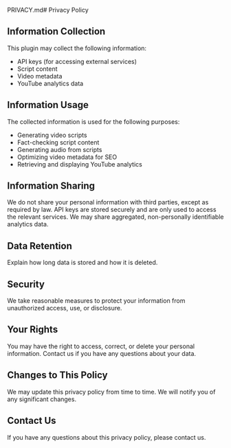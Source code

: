 PRIVACY.md# Privacy Policy

## Information Collection

This plugin may collect the following information:

-   API keys (for accessing external services)
-   Script content
-   Video metadata
-   YouTube analytics data

## Information Usage

The collected information is used for the following purposes:

-   Generating video scripts
-   Fact-checking script content
-   Generating audio from scripts
-   Optimizing video metadata for SEO
-   Retrieving and displaying YouTube analytics

## Information Sharing

We do not share your personal information with third parties, except as required by law.  API keys are stored securely and are only used to access the relevant services.  We may share aggregated, non-personally identifiable analytics data.

## Data Retention
Explain how long data is stored and how it is deleted.
## Security

We take reasonable measures to protect your information from unauthorized access, use, or disclosure.

## Your Rights

You may have the right to access, correct, or delete your personal information.  Contact us if you have any questions about your data.

## Changes to This Policy

We may update this privacy policy from time to time.  We will notify you of any significant changes.

## Contact Us

If you have any questions about this privacy policy, please contact us.
